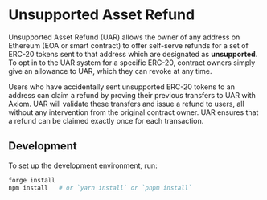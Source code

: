 # Unsupported Asset Refund

Unsupported Asset Refund (UAR) allows the owner of any address on Ethereum (EOA or smart contract) to offer self-serve refunds for a set of ERC-20 tokens sent to that address which are designated as **unsupported**. To opt in to the UAR system for a specific ERC-20, contract owners simply give an allowance to UAR, which they can revoke at any time.

Users who have accidentally sent unsupported ERC-20 tokens to an address can claim a refund by proving their previous transfers to UAR with Axiom. UAR will validate these transfers and issue a refund to users, all without any intervention from the original contract owner. UAR ensures that a refund can be claimed exactly once for each transaction.

## Development

To set up the development environment, run:

```bash
forge install
npm install   # or `yarn install` or `pnpm install`
```
